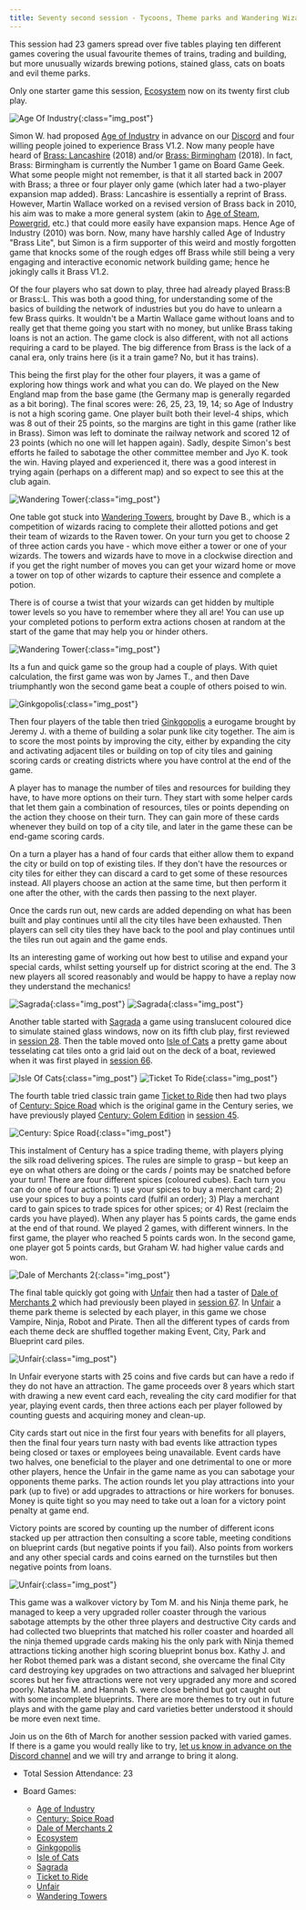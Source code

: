 ```yaml
---
title: Seventy second session - Tycoons, Theme parks and Wandering Wizards
---
```


This session had 23 gamers spread over five tables playing ten different games covering the usual favourite themes of trains, trading and building, but more unusually wizards brewing potions, stained glass, cats on boats and evil theme parks.

Only one starter game this session, [Ecosystem][E] now on its twenty first club play.

![Age Of Industry](/images/posts/2024_02_21/AgeOfIndustry01.jpg "Age Of Industry"){:class="img_post"}

Simon W. had proposed [Age of Industry][AoI] in advance on our [Discord][Contact] and four willing people joined to experience Brass V1.2. Now many people have heard of [Brass: Lancashire][BL] (2018) and/or [Brass: Birmingham][BB] (2018). In fact, Brass: Birmingham is currently the Number 1 game on Board Game Geek. What some people might not remember, is that it all started back in 2007 with Brass; a three or four player only game (which later had a two-player expansion map added). Brass: Lancashire is essentially a reprint of Brass. However, Martin Wallace worked on a revised version of Brass back in 2010, his aim was to make a more general system (akin to [Age of Steam][AoS], [Powergrid][PG], etc.) that could more easily have expansion maps. Hence Age of Industry (2010) was born. Now, many have harshly called Age of Industry "Brass Lite", but Simon is a firm supporter of this weird and mostly forgotten game that knocks some of the rough edges off Brass while still being a very engaging and interactive economic network building game; hence he jokingly calls it Brass V1.2.

Of the four players who sat down to play, three had already played Brass:B or Brass:L. This was both a good thing, for understanding some of the basics of building the network of industries but you do have to unlearn a few Brass quirks. It wouldn't be a Martin Wallace game without loans and to really get that theme going you start with no money, but unlike Brass taking loans is not an action. The game clock is also different, with not all actions requiring a card to be played. The big difference from Brass is the lack of a canal era, only trains here (is it a train game? No, but it has trains).

This being the first play for the other four players, it was a game of exploring how things work and what you can do. We played on the New England map from the base game (the Germany map is generally regarded as a bit boring). The final scores were: 26, 25, 23, 19, 14; so Age of Industry is not a high scoring game. One player built both their level-4 ships, which was 8 out of their 25 points, so the margins are tight in this game (rather like in Brass). Simon was left to dominate the railway network and scored 12 of 23 points (which no one will let happen again). Sadly, despite Simon's best efforts he failed to sabotage the other committee member and Jyo K. took the win. Having played and experienced it, there was a good interest in trying again (perhaps on a different map) and so expect to see this at the club again.

![Wandering Tower](/images/posts/2024_02_21/WanderingTower01.jpg "Wandering Tower"){:class="img_post"}

One table got stuck into [Wandering Towers][WT], brought by Dave B., which is a competition of wizards racing to complete their allotted potions and get their team of wizards to the Raven tower. On your turn you get to choose 2 of three action cards you have - which move either a tower or one of your wizards. The towers and wizards have to move in a clockwise direction and if you get the right number of moves you can get your wizard home or move a tower on top of other wizards to capture their essence and complete a potion. 

There is of course a twist that your wizards can get hidden by multiple tower levels so you have to remember where they all are! You can use up your completed potions to perform extra actions chosen at random at the start of the game that may help you or hinder others. 

![Wandering Tower](/images/posts/2024_02_21/WanderingTower02.jpg "Wandering Tower"){:class="img_post"}

Its a fun and quick game so the group had a couple of plays. With quiet calculation, the first game was won by James T., and then Dave triumphantly won the second game beat a couple of others poised to win.

![Ginkgopolis](/images/posts/2024_02_21/Ginkgopolis01.jpg "Ginkgopolis"){:class="img_post"}

Then four players of the table then tried [Ginkgopolis][Gp] a eurogame brought by Jeremy J. with a theme of building a solar punk like city together. The aim is to score the most points by improving the city, either by expanding the city and activating adjacent tiles or building on top of city tiles and gaining scoring cards or creating districts where you have control at the end of the game.

A player has to manage the number of tiles and resources for building they have, to have more options on their turn. They start with some helper cards that let them gain a combination of resources, tiles or points depending on the action they choose on their turn. They can gain more of these cards whenever they build on top of a city tile, and later in the game these can be end-game scoring cards. 

On a turn a player has a hand of four cards that either allow them to expand the city or build on top of existing tiles. If they don't have the resources or city tiles for either they can discard a card to get some of these resources instead. All players choose an action at the same time, but then perform it one after the other, with the cards then passing to the next player.

Once the cards run out, new cards are added depending on what has been built and play continues until all the city tiles have been exhausted. Then players can sell city tiles they have back to the pool and play continues until the tiles run out again and the game ends.

Its an interesting game of working out how best to utilise and expand your special cards, whilst setting yourself up for district scoring at the end. The 3 new players all scored reasonably and would be happy to have a replay now they understand the mechanics!

![Sagrada](/images/posts/2024_02_21/Sagrada01.jpg "Sagrada"){:class="img_post"}
![Sagrada](/images/posts/2024_02_21/Sagrada02.jpg "Sagrada"){:class="img_post"}

Another table started with [Sagrada][Sag] a game using translucent coloured dice to simulate stained glass windows, now on its fifth club play, first reviewed in [session 28][28]. Then the table moved onto [Isle of Cats][IoC] a pretty game about tesselating cat tiles onto a grid laid out on the deck of a boat, reviewed when it was first played in [session 66][66].

![Isle Of Cats](/images/posts/2024_02_21/IsleOfCats01.jpg "Isle Of Cats"){:class="img_post"}
![Ticket To Ride](/images/posts/2024_02_21/TicketToRide01.jpg "Ticket To Ride"){:class="img_post"}

The fourth table tried classic train game [Ticket to Ride][TtR] then had two plays of [Century: Spice Road][CSR] which is the original game in the Century series, we have previously played [Century: Golem Edition][CG] in [session 45][45]. 

![Century: Spice Road](/images/posts/2024_02_21/CenturySpiceRoad01.jpg "Century: Spice Road"){:class="img_post"}

This instalment of Century has a spice trading theme, with players plying the silk road delivering spices. The rules are simple to grasp – but keep an eye on what others are doing or the cards / points may be snatched before your turn! There are four different spices (coloured cubes). Each turn you can do one of four actions: 1) use your spices to buy a merchant card; 2) use your spices to buy a points card (fulfil an order); 3) Play a merchant card to gain spices to trade spices for other spices; or 4) Rest (reclaim the cards you have played).  When any player has 5 points cards, the game ends at the end of that round.  We played 2 games, with different winners.  In the first game, the player who reached 5 points cards won.  In the second game, one player got 5 points cards, but Graham W. had higher value cards and won.

![Dale of Merchants 2](/images/posts/2024_02_21/DaleMerchants01.jpg "Dale of Merchants 2"){:class="img_post"}

The final table quickly got going with [Unfair][Unf] then had a taster of [Dale of Merchants 2][DoM] which had previously been played in [session 67][67]. In [Unfair][Unf] a theme park theme is selected by each player, in this game we chose Vampire, Ninja, Robot and Pirate. Then all the different types of cards from each theme deck are shuffled together making Event, City, Park and Blueprint card piles.

![Unfair](/images/posts/2024_02_21/Unfair01.jpg "Unfair"){:class="img_post"}

In Unfair everyone starts with 25 coins and five cards but can have a redo if they do not have an attraction. The game proceeds over 8 years which start with drawing a new event card each, revealing the city card modifier for that year, playing event cards, then three actions each per player followed by counting guests and acquiring money and clean-up.

City cards start out nice in the first four years with benefits for all players, then the final four years turn nasty with bad events like attraction types being closed or taxes or employees being unavailable. Event cards have two halves, one beneficial to the player and one detrimental to one or more other players, hence the Unfair in the game name as you can sabotage your opponents theme parks. The action rounds let you play attractions into your park (up to five) or add upgrades to attractions or hire workers for bonuses. Money is quite tight so you may need to take out a loan for a victory point penalty at game end.

Victory points are scored by counting up the number of different icons stacked up per attraction then consulting a score table, meeting conditions on blueprint cards (but negative points if you fail). Also points from workers and any other special cards and coins earned on the turnstiles but then negative points from loans.

![Unfair](/images/posts/2024_02_21/Unfair02.jpg "Unfair"){:class="img_post"}

This game was a walkover victory by Tom M. and his Ninja theme park, he managed to keep a very upgraded roller coaster through the various sabotage attempts by the other three players and destructive City cards and had collected two blueprints that matched his roller coaster and hoarded all the ninja themed upgrade cards making his the only park with Ninja themed attractions ticking another high scoring blueprint bonus box. Kathy J. and her Robot themed park was a distant second, she overcame the final City card destroying key upgrades on two attractions and salvaged her blueprint scores but her five attractions were not very upgraded any more and scored poorly. Natasha M. and Hannah S. were close behind but got caught out with some incomplete blueprints. There are more themes to try out in future plays and with the game play and card varieties better understood it should be more even next time.

Join us on the 6th of March for another session packed with varied games. If there is a game you would really like to try, [let us know in advance on the Discord channel][Contact] and we will try and arrange to bring it along. 

* Total Session Attendance: 23
* Board Games:

	 * [Age of Industry][AoI]
	 * [Century: Spice Road][CSR]
	 * [Dale of Merchants 2][DoM]
	 * [Ecosystem][E]
	 * [Ginkgopolis][Gp]
	 * [Isle of Cats][IoC]
	 * [Sagrada][Sag]
	 * [Ticket to Ride][TtR]
	 * [Unfair][Unf]
	 * [Wandering Towers][WT]
	

[28]: /2022/04/20/twentyeighth-session.html
[45]: /2023/01/11/fortyfifth-session.html
[66]: /2023/11/01/sixtysixth-session.html
[67]: /2023/11/15/sixtyseventh-session.html


[AoI]: {{site.data.BoardGameLinks.AgeOfIndustry.Link}}
[AoS]: {{site.data.BoardGameLinks.AgeOfSteam.Link}}
[BB]: {{site.data.BoardGameLinks.BrassBirmingham.Link}}
[BL]: {{site.data.BoardGameLinks.BrassLancashire.Link}}
[CSR]: {{site.data.BoardGameLinks.CenturySpiceRoad.Link}}
[DoM]: {{site.data.BoardGameLinks.DaleOfMerchants.Link}}
[E]: {{site.data.BoardGameLinks.Ecosystem.Link}}
[Gp]: {{site.data.BoardGameLinks.Ginkgopolis.Link}}
[IoC]: {{site.data.BoardGameLinks.IsleOfCats.Link}}
[Sag]: {{site.data.BoardGameLinks.Sagrada.Link}}
[PG]: {{site.data.BoardGameLinks.PowerGrid.Link}}
[TtR]: {{site.data.BoardGameLinks.TicketToRide.Link}}
[Unf]: {{site.data.BoardGameLinks.Unfair.Link}}
[WT]: {{site.data.BoardGameLinks.WanderingTowers.Link}}
[CG]: {{site.data.BoardGameLinks.CenturyGolemEdition.Link}}

[Contact]: /Contact.html
